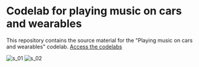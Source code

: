 # Codelab for playing music on cars and wearables

This repository contains the source material for the "Playing music on cars and
wearables" codelab. [Access the codelabs](https://codelabs.developers.google.com/codelabs/android-music-player/index.html)

![s_01](https://user-images.githubusercontent.com/51377429/61227904-423bf480-a6f3-11e9-9a5c-c3b45b248868.jpg)
![s_02](https://user-images.githubusercontent.com/51377429/61227916-4536e500-a6f3-11e9-95d3-70dae617bfe4.jpg)
